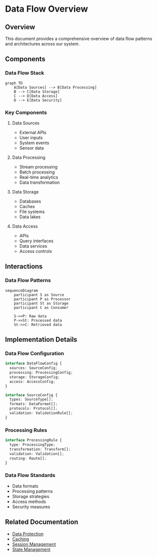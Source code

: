 # Data Flow Overview

## Overview

This document provides a comprehensive overview of data flow patterns and architectures across our system.

## Components

### Data Flow Stack
```mermaid
graph TD
    A[Data Sources] --> B[Data Processing]
    B --> C[Data Storage]
    C --> D[Data Access]
    D --> E[Data Security]
```

### Key Components
1. Data Sources
   - External APIs
   - User inputs
   - System events
   - Sensor data

2. Data Processing
   - Stream processing
   - Batch processing
   - Real-time analytics
   - Data transformation

3. Data Storage
   - Databases
   - Caches
   - File systems
   - Data lakes

4. Data Access
   - APIs
   - Query interfaces
   - Data services
   - Access controls

## Interactions

### Data Flow Patterns
```mermaid
sequenceDiagram
    participant S as Source
    participant P as Processor
    participant St as Storage
    participant C as Consumer
    
    S->>P: Raw data
    P->>St: Processed data
    St->>C: Retrieved data
```

## Implementation Details

### Data Flow Configuration
```typescript
interface DataFlowConfig {
  sources: SourceConfig;
  processing: ProcessingConfig;
  storage: StorageConfig;
  access: AccessConfig;
}

interface SourceConfig {
  types: SourceType[];
  formats: DataFormat[];
  protocols: Protocol[];
  validation: ValidationRule[];
}
```

### Processing Rules
```typescript
interface ProcessingRule {
  type: ProcessingType;
  transformation: Transform[];
  validation: Validation[];
  routing: Route[];
}
```

### Data Flow Standards
- Data formats
- Processing patterns
- Storage strategies
- Access methods
- Security measures

## Related Documentation
- [Data Protection](../diagrams/data-flow/data-protection.md)
- [Caching](../diagrams/data-flow/caching.md)
- [Session Management](../diagrams/data-flow/session-management.md)
- [State Management](../diagrams/data-flow/state-management.md)
